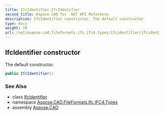 ```yaml
---
title: IfcIdentifier.IfcIdentifier
second_title: Aspose.CAD for .NET API Reference
description: IfcIdentifier constructor. The default constructor
type: docs
weight: 10
url: /net/aspose.cad.fileformats.ifc.ifc4.types/ifcidentifier/ifcidentifier/
---
```

## IfcIdentifier constructor

The default constructor.

```csharp
public IfcIdentifier()
```

### See Also

* class [IfcIdentifier](../)
* namespace [Aspose.CAD.FileFormats.Ifc.IFC4.Types](../../ifcidentifier/)
* assembly [Aspose.CAD](../../../)


